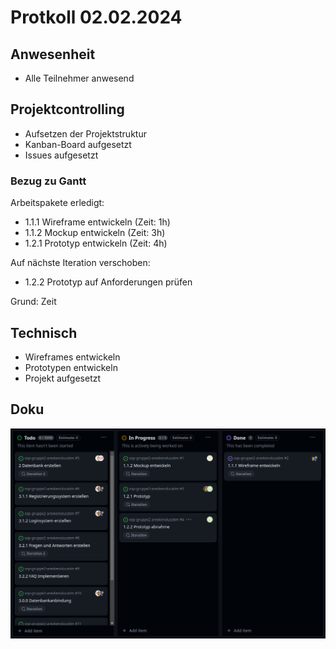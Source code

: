 # Protkoll 02.02.2024

## Anwesenheit

- Alle Teilnehmer anwesend

## Projektcontrolling

- Aufsetzen der Projektstruktur
- Kanban-Board aufgesetzt
- Issues aufgesetzt

### Bezug zu Gantt

Arbeitspakete erledigt:

- 1.1.1 Wireframe entwickeln (Zeit: 1h)
- 1.1.2 Mockup entwickeln (Zeit: 3h)
- 1.2.1 Prototyp entwickeln (Zeit: 4h)

Auf nächste Iteration verschoben:

- 1.2.2 Prototyp auf Anforderungen prüfen

Grund: Zeit 

## Technisch

- Wireframes entwickeln
- Prototypen entwickeln
- Projekt aufgesetzt

## Doku

![doku](../Kanban/Kanban-2024-02-02.png "Kanban")